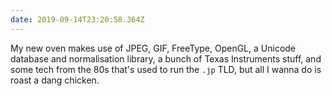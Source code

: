 ```yaml
---
date: 2019-09-14T23:20:58.364Z
---
```

My new oven makes use of JPEG, GIF, FreeType, OpenGL, a Unicode database and normalisation library, a bunch of Texas Instruments stuff, and some tech from the 80s that's used to run the `.jp` TLD, but all I wanna do is roast a dang chicken.
